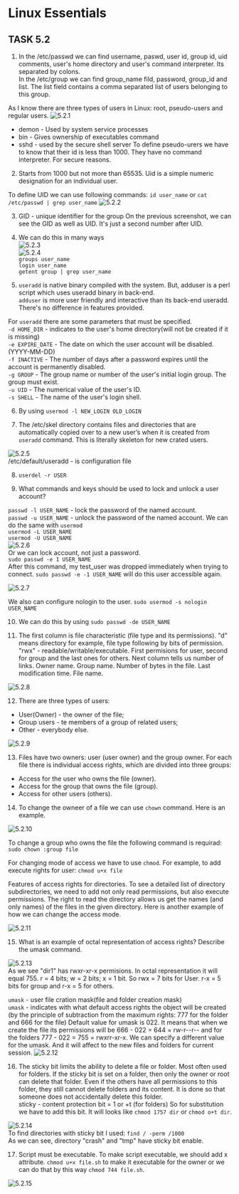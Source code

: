 # Linux Essentials
## TASK 5.2

1. In the /etc/passwd we can find username, paswd, user id, group id, uid comments, user's home directory and user's
command interpreter. Its separated by colons. </br>
In the /etc/group we can find group_name fild, password, group_id and list. The list field contains a comma
separated list of users belonging to this group.

As I know there are three types of users in Linux: root, pseudo-users and regular users.
![5.2.1](./images/5.2.1.jpg)</br>
- demon - Used by system service processes
- bin - Gives ownership of executables command
- sshd - used by the secure shell server
To define pseudo-urers we have to know that their id is less than 1000. They have no command interpreter. For secure reasons.

2. Starts from 1000 but not more than 65535.
Uid is a simple numeric designation for an individual user.

To define UID we can use following commands:
`id user_name` or `cat /etc/passwd | grep user_name`
![5.2.2](./images/5.2.2.jpg)</br>

3. GID - unique identifier for the group
On the previous screenshot, we can see the GID as well as UID. It's just a second number after UID.

4. We can do this in many ways</br>
![5.2.3](./images/5.2.3.jpg)</br>
![5.2.4](./images/5.2.4.jpg)</br>
`groups user_name`</br>
`login user_name`</br>
`getent group | grep user_name`</br>

5. `useradd` is native binary compiled with the system. But, adduser is a perl script which uses useradd binary in back-end.</br>
`adduser` is more user friendly and interactive than its back-end useradd. There's no difference in features provided.</br>

For `useradd` there are some parameters that must be specified.</br>
`-d HOME_DIR` - indicates to the user's home directory(will not be created if it is missing)</br>
`-e EXPIRE_DATE` - The date on which the user account will be disabled. (YYYY-MM-DD)</br>
`-f INACTIVE` - The number of days after a password expires until the account is permanently disabled.</br>
`-g GROUP` - The group name or number of the user's initial login group. The group must exist.</br>
`-u UID` - The numerical value of the user's ID.</br>
`-s SHELL` - The name of the user's login shell.

6. By using `usermod -l NEW_LOGIN OLD_LOGIN`

7. The /etc/skel directory contains files and directories that are automatically
copied over to a new user’s when it is created from `useradd` command. This is literally skeleton for new crated users.

![5.2.5](./images/5.2.5.jpg)</br>
/etc/default/useradd - is configuration file

8. `userdel -r USER`

9. What commands and keys should be used to lock and unlock a user account?

`passwd -l USER_NAME` - lock the password of the named account.</br>
`passwd -u USER_NAME` - unlock the password of the named account.
We can do the same with `usermod`</br>
`usermod -L USER_NAME`</br>
`usermod -U USER_NAME`</br>
![5.2.6](./images/5.2.6.jpg)</br>
Or we can lock account, not just a password.</br>
`sudo passwd -e 1 USER_NAME`</br>
After this command, my test_user was dropped immediately when trying to connect.
`sudo passwd -e -1 USER_NAME` will do this user accessible again.

![5.2.7](./images/5.2.7.jpg)</br>

We also can configure nologin to the user.
`sudo usermod -s nologin USER_NAME`

10. We can do this by using `sudo passwd -de USER_NAME`

11. The first column is file characteristic (file type and its permissions). "d" means directory for example, file type following by bits of
permission. "rwx" - readable/writable/executable. First permisions for user, second for group and the last ones for others. Next column tells us
number of links. Owner name. Group name. Number of bytes in the file. Last modification time. File name.

![5.2.8](./images/5.2.8.jpg)</br>

12. There are three types of users:
- User(Owner) - the owner of the file;
- Group users - te members of a group of related users;
- Other - everybody else.

![5.2.9](./images/5.2.9.jpg)</br>


13. Files have two owners: user (user owner) and the group owner. For each file there is
individual access rights, which are divided into three groups:
- Access for the user who owns the file (owner).
- Access for the group that owns the file (group).
- Access for other users (others).

14. To change the owneer of a file we can use `chown` command.
Here is an example.

![5.2.10](./images/5.2.10.jpg)</br>

To change a group who owns the file the following command is requirad: `sudo chown :group file`

For changing mode of access we have to use `chmod`. For example, to add execute rights for user:
`chmod u+x file`

Features of access rights for directories. To see a detailed list of directory subdirectories, we need to add not only
read permissions, but also execute permissions.
The right to read the directory allows us get the names (and only names) of the files in the given directory.
Here is another example of how we can change the access mode.

![5.2.11](./images/5.2.11.jpg)</br>

15. What is an example of octal representation of access rights? Describe the umask command.

![5.2.13](./images/5.2.13.jpg)</br>
As we see "dir1" has rwxr-xr-x permisions. In octal representation it will equal 755.
r = 4 bits; w = 2 bits; x = 1 bit. So rwx = 7 bits for User. r-x = 5 bits for group and r-x = 5 for others.

`umask` - user file cration mask(file and folder creation mask)</br>
`umask` - indicates with what default access rights the object will be created (by the principle of subtraction from the maximum rights: 777 for the folder
and 666 for the file)
Default value for umask is 022. It means that when we create the file its permissions will be 666 - 022 = 644 = rw-r--r-- and for the folders
777 - 022 = 755 = rwxrr-xr-x.
We can specify a different value for the umask. And it will affect to the new files and folders for current session.
![5.2.12](./images/5.2.12.jpg)</br>

16. The sticky bit limits the ability to delete a file or folder. Most often used for folders. If the sticky bit is set on a folder,
then only the owner or root can delete that folder. Even if the others have all permissions to this folder, they still cannot delete folders and its content.
It is done so that someone does not accidentally delete this folder.</br>
sticky - content protection bit = 1 or +t (for folders)
So for substitution we have to add this bit. It will looks like `chmod 1757 dir` or `chmod o+t dir`.

![5.2.14](./images/5.2.14.jpg)</br>
To find directories with sticky bit I used:
`find / -perm /1000`</br>
As we can see, directory "crash" and "tmp" have sticky bit enable.

17. Script must be executable.
To make script executable, we should add x attribute.
`chmod u+x file.sh` to make it executable for the owner or we can do that by this way `chmod 744 file.sh`.

![5.2.15](./images/5.2.15.jpg)</br>
